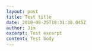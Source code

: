 ```yaml
---
layout: post
title: Test title
date: 2018-08-25T18:31:38.045Z
author: Jim
excerpt: Test excerpt
content: Test body
---
```


